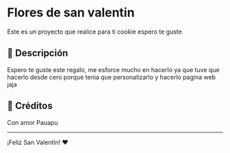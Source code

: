 #  Flores de san valentin

Este es un proyecto que realice para ti cookie espero te guste 

## 🎁 Descripción

Espero te guste este regalo, me esforce mucho en hacerlo ya que tuve que hacerlo desde cero porque tenia que personalizarlo y hacerlo pagina web jaja

## 🌟 Créditos
Con amor Pauapu

---

¡Feliz San Valentín! ❤️

